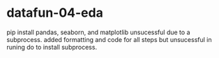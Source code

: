 # datafun-04-eda
pip install pandas, seaborn, and matplotlib unsucessful due to a  subprocess. 
added formatting and code for all steps but unsucessful in runing do to install subprocess.
